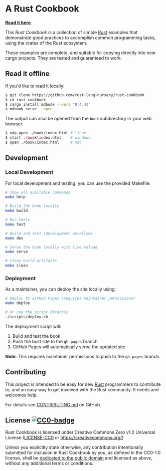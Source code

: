 # A Rust Cookbook

**[Read it here]**.

This _Rust Cookbook_ is a collection of simple [Rust] examples that
demonstrate good practices to accomplish common programming tasks,
using the crates of the Rust ecosystem.

These examples are complete, and suitable for copying directly into
new cargo projects. They are tested and guaranteed to work.

## Read it offline

If you'd like to read it locally:

```bash
$ git clone https://github.com/rust-lang-nursery/rust-cookbook
$ cd rust-cookbook
$ cargo install mdbook --vers "0.4.43"
$ mdbook serve --open
```

The output can also be opened from the `book` subdirectory in your web browser.

```bash
$ xdg-open ./book/index.html # linux
$ start .\book\index.html    # windows
$ open ./book/index.html     # mac
```

## Development

### Local Development

For local development and testing, you can use the provided Makefile:

```bash
# Show all available commands
make help

# Build the book locally
make build

# Run tests
make test

# Build and test (development workflow)
make dev

# Serve the book locally with live reload
make serve

# Clean build artifacts
make clean
```

### Deployment

As a maintainer, you can deploy the site locally using:

```bash
# Deploy to GitHub Pages (requires maintainer permissions)
make deploy

# Or use the script directly
./scripts/deploy.sh
```

The deployment script will:
1. Build and test the book
2. Push the built site to the `gh-pages` branch
3. GitHub Pages will automatically serve the updated site

**Note**: This requires maintainer permissions to push to the `gh-pages` branch.

[Read it here]: https://rust-lang-nursery.github.io/rust-cookbook
[Rust]: https://www.rust-lang.org/

## Contributing

This project is intended to be easy for new [Rust] programmers to
contribute to, and an easy way to get involved with the Rust
community. It needs and welcomes help.

For details see [CONTRIBUTING.md] on GitHub.

[CONTRIBUTING.md]: https://github.com/rust-lang-nursery/rust-cookbook/blob/master/CONTRIBUTING.md

## License [![CC0-badge]][CC0-deed]

Rust Cookbook is licensed under Creative Commons Zero v1.0 Universal License
([LICENSE-CC0](LICENSE-CC0) or https://creativecommons.org/)

Unless you explicitly state otherwise, any contribution intentionally submitted
for inclusion in Rust Cookbook by you, as defined in the CC0-1.0 license, shall be
[dedicated to the public domain][CC0-deed] and licensed as above, without any additional
terms or conditions.

[CC0-deed]: https://creativecommons.org/
[CC0-badge]: https://mirrors.creativecommons.org/presskit/buttons/80x15/svg/cc-zero.svg
